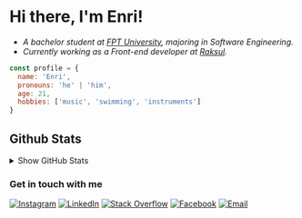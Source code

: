 # Hi there, I'm Enri!

- <em>A bachelor student at <a href="https://hcmuni.fpt.edu.vn/">FPT University</a>, majoring in Software Engineering.</br>
  </em>
- <em>Currently working as a Front-end developer at <a href="https://recruit.raksul.com/">Raksul</a>.
  </em>

```javascript
const profile = {
  name: 'Enri',
  pronouns: 'he' | 'him',
  age: 21,
  hobbies: ['music', 'swimming', 'instruments']
}
```

## Github Stats
<!-- <details>
<summary>Stats</summary>
<br>
![Enri's GitHub stats](https://github-readme-stats.vercel.app/api?username=anaverage-enri&show_icons=true&theme=radical&count_private=true&include_all_commits=true&hide_border=true)
![Enri's top langs](https://github-readme-stats.vercel.app/api/top-langs/?username=anaverage-enri&theme=radical&hide_border=true&layout=compact&langs_count=10)
[![GitHub Streak](http://github-readme-streak-stats.herokuapp.com?user=anaverage-enri&theme=radical&hide_border=true)](https://git.io/streak-stats)

<em>NOTE: Top languages does not indicate my skill level or something like that, it's just a github metric of which languages I have the most code on personal github repositories, a feature of <a href="https://github.com/anaverage-enri/github-readme-stats">github-readme-stats</a></br></em>
</br>
</details> -->
<details>
  <summary>Show GitHub Stats</summary>
  <img alt="Enri's Github Stats" src="https://github-readme-stats.vercel.app/api?username=anaverage-enri&show_icons=true&theme=radical&count_private=true&include_all_commits=true&hide_border=true" />
  <img alt="Enri's Top Langs" src="https://github-readme-stats.vercel.app/api/top-langs/?username=anaverage-enri&theme=radical&hide_border=true&layout=compact&langs_count=10" />
  <img alt="Enri's GitHub Streak" src="http://github-readme-streak-stats.herokuapp.com?user=anaverage-enri&theme=radical&hide_border=true)](https://git.io/streak-stats" />
</details>



### Get in touch with me

[![Instagram](https://img.shields.io/badge/-Instagram-222222?style=flat-square&logo=instagram&logoColor=white&link=https://www.instagram.com/anaverage.enri/)](https://www.instagram.com/anaverage.enri/)
[![LinkedIn](https://img.shields.io/badge/-LinkedIn-222222?style=flat-square&logo=Linkedin&logoColor=white&link=https://www.linkedin.com/in/anaverageenri/)](https://www.linkedin.com/in/anaverageenri/)
[![Stack Overflow](https://img.shields.io/badge/-Stack%20Overflow-222222?style=flat-square&logo=stack-overflow&logoColor=white&link=https://stackoverflow.com/users/10887502/enri?tab=profile)](https://stackoverflow.com/users/10887502/enri?tab=profile)
[![Facebook](https://img.shields.io/badge/-Facebook-222222?style=flat-square&logo=facebook&logoColor=white&link=https://www.facebook.com/ibenrique2510/)](https://www.facebook.com/ibenrique2510/)
[![Email](https://img.shields.io/badge/-Gmail-222222?style=flat-square&logo=gmail&logoColor=white&link=mailto:ibenrique2510@gmail.com)](mailto:ibenrique2510@gmail.com)

<!-- <a href="https://github.com/iCharlesZ">
  <img src="https://img.shields.io/github/followers/anaverage-enri">
</a>
<a href="https://github.com/iCharlesZ">
   <img src="https://komarev.com/ghpvc/?username=anaverage-enri">
</a> -->

